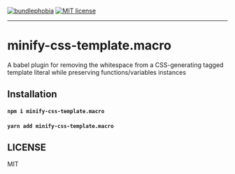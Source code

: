 [![bundlephobia](https://img.shields.io/bundlephobia/minzip/minify-css-template.macro?style=plastic)](https://bundlephobia.com/result?p=minify-css-template.macro)
[![MIT license](https://img.shields.io/badge/License-MIT-blue.svg)](https://jaredlunde.mit-license.org/)

---

# minify-css-template.macro

A babel plugin for removing the whitespace from a CSS-generating tagged template literal while preserving functions/variables instances

## Installation

#### `npm i minify-css-template.macro`

#### `yarn add minify-css-template.macro`

## LICENSE

MIT
